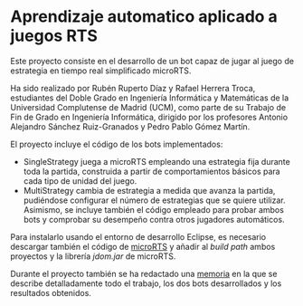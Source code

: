 # Aprendizaje automatico aplicado a juegos RTS

Este proyecto consiste en el desarrollo de un bot capaz de jugar al juego de estrategia en tiempo real simplificado microRTS. 

Ha sido realizado por Rubén Ruperto Díaz y Rafael Herrera Troca, estudiantes del Doble Grado en Ingeniería Informática y Matemáticas de la Universidad Complutense de Madrid (UCM), como parte de su Trabajo de Fin de Grado en Ingeniería Informática, dirigido por los profesores Antonio Alejandro Sánchez Ruiz-Granados y Pedro Pablo Gómez Martín.

El proyecto incluye el código de los bots implementados:
 - SingleStrategy juega a microRTS empleando una estrategia fija durante toda la partida, construida a partir de comportamientos básicos para cada tipo de unidad del juego.
 - MultiStrategy cambia de estrategia a medida que avanza la partida, pudiéndose configurar el número de estrategias que se quiere utilizar.
Asimismo, se incluye también el código empleado para probar ambos bots y comprobar su desempeño contra otros jugadores automáticos.

Para instalarlo usando el entorno de desarrollo Eclipse, es necesario descargar también el código de [microRTS](https://github.com/santiontanon/microrts) y añadir al _build path_ ambos proyectos y la librería _jdom.jar_ de microRTS.

Durante el proyecto también se ha redactado una [memoria](https://github.com/TFG-Informatica/Aprendizaje-automatico-aplicado-a-juegos-RTS) en la que se describe detalladamente todo el trabajo, los dos bots desarrollados y los resultados obtenidos.

